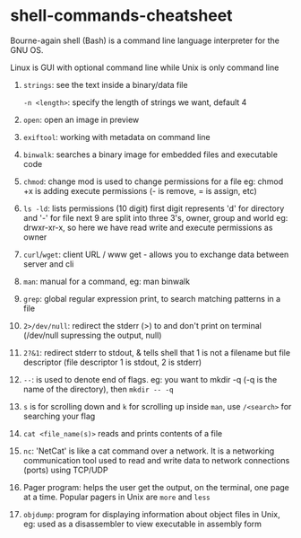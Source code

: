 # shell-commands-cheatsheet

Bourne-again shell (Bash) is a command line language interpreter for the GNU OS.

Linux is GUI with optional command line while Unix is only command line

1. `strings`: see the text inside a binary/data file

   `-n <length>`: specify the length of strings we want, default 4
    
2. `open`: open an image in preview
3. `exiftool`: working with metadata on command line
4. `binwalk`: searches a binary image for embedded files and executable code
5. `chmod`: change mod is used to change permissions for a file
   eg: chmod +x is adding execute permissions (- is remove, = is assign, etc)
6. `ls -ld`: lists permissions (10 digit)
   first digit represents 'd' for directory and '-' for file
   next 9 are split into three 3's, owner, group and world
   eg: drwxr-xr-x, so here we have read write and execute permissions as owner
7. `curl`/`wget`: client URL / www get - allows you to exchange data between server and cli
8. `man`: manual for a command, eg: man binwalk
9. `grep`: global regular expression print, to search matching patterns in a file
10. `2>/dev/null`: redirect the stderr (>) to <file> and don't print on terminal (/dev/null supressing the output, null)
11. `2?&1`: redirect stderr to stdout, & tells shell that 1 is not a filename but file descriptor (file descriptor 1 is stdout, 2 is stderr)
12. `--`: is used to denote end of flags. eg: you want to mkdir -q (-q is the name of the directory), then `mkdir -- -q`
13. `s` is for scrolling down and `k` for scrolling up inside `man`, use `/<search>` for searching your flag
14. `cat <file_name(s)>` reads and prints contents of a file
15. `nc`: 'NetCat' is like a cat command over a network. It is a networking communication tool used to read and write data to network connections (ports) using TCP/UDP
16. Pager program: helps the user get the output, on the terminal, one page at a time. Popular pagers in Unix are `more` and `less`
17. `objdump`: program for displaying information about object files in Unix, eg: used as a disassembler to view executable in assembly form
    
